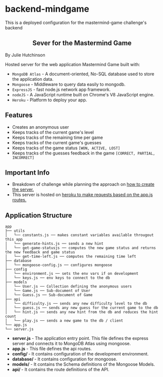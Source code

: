 # backend-mindgame
This is a deployed configuration for the mastermind-game challenge's backend

<h2 align="center">
Sever for the Mastermind Game
</h2>
<p align="left">
By Julie Hutchinson
</p>

Hosted server for the web application Mastermind Game built with:

- `MongoDB Atlas` - A document-oriented, No-SQL database used to store the application data.
- `Mongoose` - Middleware to query data easily to mongodb.
- `ExpressJS` - fast node.js network app framework.
- `nodeJS` - A JavaScript runtime built on Chrome's V8 JavaScript engine.
- `Heroku` - Platform to deploy your app.

## Features
- Creates an anonymous user
- Keeps tracks of the current game's level
- Keeps tracks of the remaining time per game
- Keeps tracks of the current game's guesses
- Keeps tracks of the game status `[WON, ACTIVE, LOST]`
- Keeps tracks of the guesses feedback in the game `[CORRECT, PARTIAL, INCORRECT]`

## Important Info

- Breakdown of challenge while planning the approach on [how to create the server.](https://docs.google.com/document/d/10Q8mYm2J6QRK3HxkxIMF93k35UUxlQJi0dHBa1vhA3Y/edit?usp=sharing)
- This server is hosted on [heroku to make requests based on the app.js routes.](https://jshutchinson-mastermind-game.herokuapp.com/)

## Application Structure

```
app
├── utils
│   └── constants.js ── makes constant variables available througout this app
│   └── generate-hints.js ── sends a new hint
│   └── get-game-statusjs ── computes the new game status and returns the new feedback and game status
│   └── get-time-left.js ── computes the remaining time left
├── database
│   └── mongoose-config.js ── configures mongoose
├── config
│   └── environment.js ── sets the env vars if on development
│   └── keys.js ── env keys to connect to the db
├── models
│   └── User.js ── Collection defining the anonymous users
│   └── Game.js ── Sub-document of User
│   └── Guess.js ── Sub-document of Game
├── api
│   └── difficulty.js ── sends any new difficulty level to the db
│   └── guess.js ── sends any new guess for the current game to the db
│   └── hint.js ── sends any new hint from the db and reduces the hint count
│   └── play.js ── sends a new game to the db / client
└── app.js
└── server.js
```

- <b>server.js</b> - The application entry point. This file defines the express server and connects it to MongoDB Atlas using mongoose.
- <b>app.js</b> - This file defines the api routes.
- <b>config/ </b> - It contains configuration of the development environment.
- <b>database/ </b> - It contains configuration for mongoose.
- <b>models/</b> - It contains the Schema definitions of the Mongoose Models.
- <b>api/ </b> - It contains the route definitions of the API.

